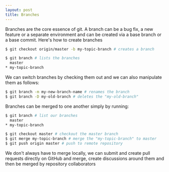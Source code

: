 ```yaml
---
layout: post
title: Branches
---
```


Branches are the core essence of git. A branch can be a bug fix, a new feature or a separate environment and can be created via a base branch or a base commit. Here's how to create branches

```bash
$ git checkout origin/master -b my-topic-branch # creates a branch

$ git branch # lists the branches
  master
* my-topic-branch
```

We can switch branches by checking them out and we can also manipulate them as follows:

```bash
$ git branch -m my-new-branch-name # renames the branch
$ git branch -D my-old-branch # deletes the "my-old-branch"
```

Branches can be merged to one another simply by running:

```bash
$ git branch # list our branches
  master
* my-topic-branch

$ git checkout master # checkout the master branch
$ git merge my-topic-branch # merge the "my-topic-branch" to master
$ git push origin master # push to remote repository
```

We don't always have to merge locally, we can submit and create pull requests directly on GitHub and merge, create discussions around them and then be merged by repository collaborators
